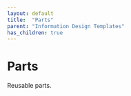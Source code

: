 ```yaml
---
layout: default
title:  "Parts"
parent: "Information Design Templates"
has_children: true
---
```


# Parts

Reusable parts.
